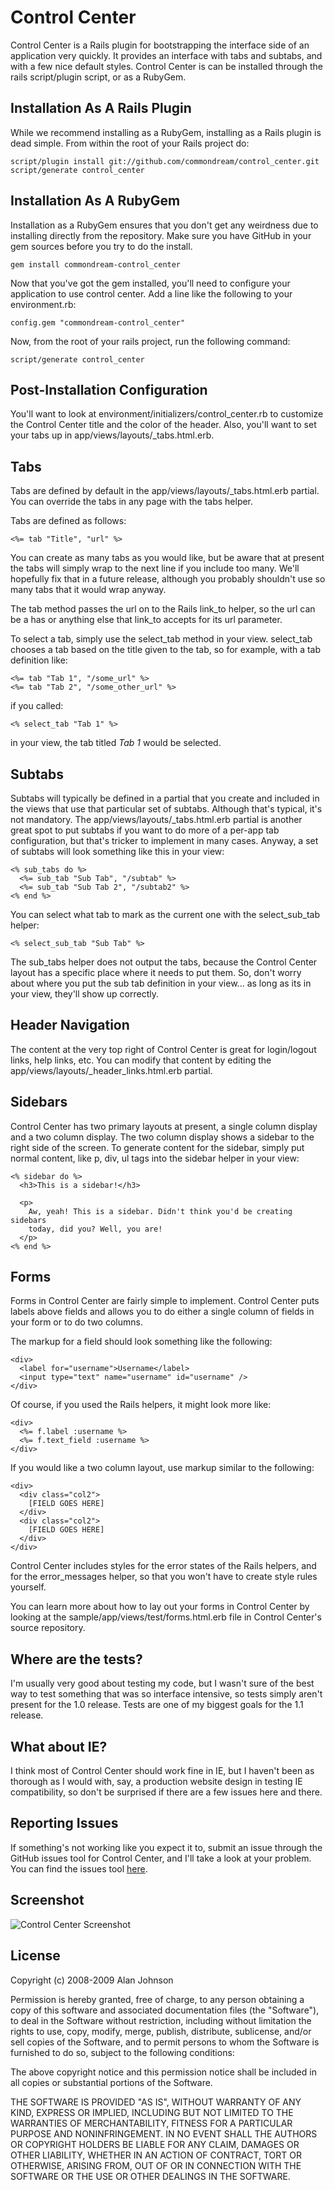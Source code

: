 Control Center
==============

Control Center is a Rails plugin for bootstrapping the interface side of an application very quickly. It provides an interface with tabs and subtabs, and with a few nice default styles. Control Center is can be installed through the rails script/plugin script, or as a RubyGem.

Installation As A Rails Plugin
------------------------------
While we recommend installing as a RubyGem, installing as a Rails plugin is dead simple. From within the root of your Rails project do:

    script/plugin install git://github.com/commondream/control_center.git
    script/generate control_center

Installation As A RubyGem
-------------------------
Installation as a RubyGem ensures that you don't get any weirdness due to installing directly from the repository. Make sure you have GitHub in your gem sources before you try to do the install.

    gem install commondream-control_center

Now that you've got the gem installed, you'll need to configure your application to use control center. Add a line like the following to your environment.rb:

    config.gem "commondream-control_center"

Now, from the root of your rails project, run the following command:

    script/generate control_center

Post-Installation Configuration
-------------------------------
You'll want to look at environment/initializers/control_center.rb to customize the Control Center title and the color of the header. Also, you'll want to set your tabs up in app/views/layouts/_tabs.html.erb.

Tabs
----
Tabs are defined by default in the app/views/layouts/_tabs.html.erb partial. You can override the tabs in any page with the tabs helper.

Tabs are defined as follows:

    <%= tab "Title", "url" %>

You can create as many tabs as you would like, but be aware that at present the tabs will simply wrap to the next line if you include too many. We'll hopefully fix that in a future release, although you probably shouldn't use so many tabs that it would wrap anyway.

The tab method passes the url on to the Rails link_to helper, so the url can be a has or anything else that link_to accepts for its url parameter.

To select a tab, simply use the select_tab method in your view. select_tab chooses a tab based on the title given to the tab, so for example, with a tab definition like:

    <%= tab "Tab 1", "/some_url" %>
    <%= tab "Tab 2", "/some_other_url" %>

if you called:

    <% select_tab "Tab 1" %>

in your view, the tab titled *Tab 1* would be selected.

Subtabs
-------
Subtabs will typically be defined in a partial that you create and included in the views that use that particular set of subtabs. Although that's typical,
it's not mandatory. The app/views/layouts/_tabs.html.erb partial is another
great spot to put subtabs if you want to do more of a per-app tab configuration,
but that's tricker to implement in many cases. Anyway, a set of subtabs will
look something like this in your view:

    <% sub_tabs do %>
      <%= sub_tab "Sub Tab", "/subtab" %>
      <%= sub_tab "Sub Tab 2", "/subtab2" %>
    <% end %>
    
You can select what tab to mark as the current one with the select_sub_tab helper:

    <% select_sub_tab "Sub Tab" %>
    
The sub_tabs helper does not output the tabs, because the Control Center
layout has a specific place where it needs to put them. So, don't worry about
where you put the sub tab definition in your view... as long as its in your
view, they'll show up correctly.

Header Navigation
-----------------
The content at the very top right of Control Center is great for login/logout links, help links, etc. You can modify that content by editing the app/views/layouts/_header_links.html.erb partial.

Sidebars
--------
Control Center has two primary layouts at present, a single column display and a two column display. The two column display shows a sidebar to the right side of the screen. To generate content for the sidebar, simply put normal content, like p, div, ul tags into the sidebar helper in your view:

    <% sidebar do %>
      <h3>This is a sidebar!</h3>
    
      <p>
        Aw, yeah! This is a sidebar. Didn't think you'd be creating sidebars
        today, did you? Well, you are!
      </p>
    <% end %>

Forms
-----
Forms in Control Center are fairly simple to implement. Control Center puts labels above fields and allows you to do either a single column of fields in your form or to do two columns.

The markup for a field should look something like the following:

    <div>
      <label for="username">Username</label>
      <input type="text" name="username" id="username" />
    </div>
    
Of course, if you used the Rails helpers, it might look more like:

    <div>
      <%= f.label :username %>
      <%= f.text_field :username %>
    </div>

If you would like a two column layout, use markup similar to the following:

    <div>
      <div class="col2">
        [FIELD GOES HERE]
      </div>
      <div class="col2">
        [FIELD GOES HERE]
      </div>
    </div>

Control Center includes styles for the error states of the Rails helpers, and for the error_messages helper, so that you won't have to create style rules yourself.

You can learn more about how to lay out your forms in Control Center by looking at the sample/app/views/test/forms.html.erb file in Control Center's source repository.

Where are the tests?
--------------------
I'm usually very good about testing my code, but I wasn't sure of the best way to test something that was so interface intensive, so tests simply aren't present for the 1.0 release. Tests are one of my biggest goals for the 1.1 release.

What about IE?
--------------
I think most of Control Center should work fine in IE, but I haven't been as thorough as I would with, say, a production website design in testing IE compatibility, so don't be surprised if there are a few issues here and there.

Reporting Issues
----------------
If something's not working like you expect it to, submit an issue through the GitHub issues tool for Control Center, and I'll take a look at your problem. You can find the issues tool [here](http://github.com/commondream/control_center/issues).

Screenshot
----------
![Control Center Screenshot](http://cloud.github.com/downloads/commondream/control_center/Control_Center_-_Forms_Sample-1.png)

License
-------
Copyright (c) 2008-2009 Alan Johnson

Permission is hereby granted, free of charge, to any person obtaining
a copy of this software and associated documentation files (the
"Software"), to deal in the Software without restriction, including
without limitation the rights to use, copy, modify, merge, publish,
distribute, sublicense, and/or sell copies of the Software, and to
permit persons to whom the Software is furnished to do so, subject to
the following conditions:

The above copyright notice and this permission notice shall be
included in all copies or substantial portions of the Software.

THE SOFTWARE IS PROVIDED "AS IS", WITHOUT WARRANTY OF ANY KIND,
EXPRESS OR IMPLIED, INCLUDING BUT NOT LIMITED TO THE WARRANTIES OF
MERCHANTABILITY, FITNESS FOR A PARTICULAR PURPOSE AND
NONINFRINGEMENT. IN NO EVENT SHALL THE AUTHORS OR COPYRIGHT HOLDERS BE
LIABLE FOR ANY CLAIM, DAMAGES OR OTHER LIABILITY, WHETHER IN AN ACTION
OF CONTRACT, TORT OR OTHERWISE, ARISING FROM, OUT OF OR IN CONNECTION
WITH THE SOFTWARE OR THE USE OR OTHER DEALINGS IN THE SOFTWARE.
